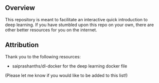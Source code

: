 ## Overview
This repository is meant to facilitate an interactive quick introduction to deep learning.
If you have stumbled upon this repo on your own, there are other better resources for you on the internet.

## Attribution
Thank you to the following resources:
- saiprashanths/dl-docker for the deep learning docker file

(Please let me know if you would like to be added to this list!)

